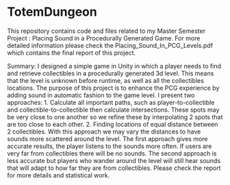 # TotemDungeon
This repository contains code and files related to my Master Semester Project : Placing Sound in a Procedurally Generated Game. 
For more detailed information please check the Placing_Sound_In_PCG_Levels.pdf which contains the final report of this project.

Summary:
I designed a simple game in Unity in which a player needs to find and retrieve collectibles in a procedurally generated 3d level. This means that the level is unknown before runtime, as well as all the collectibles locations. The purpose of this project is to enhance the PCG experience by adding sound in automatic fashion to the game level.
I present two approaches: 1. Calculate all important paths, such as player-to-collectible and collectible-to-collectible then calculate intersections. These spots may be very close to one another so we refine these by interpolating 2 spots that are too close to each other. 2. Finding locations of equal distance between 2 collectibles. With this approach we may vary the distances to have sounds more scattered around the level.
The first approach gives more accurate results, the player listens to the sounds more often. If users are very far from collectibles there will be no sounds. The second approach is less accurate but players who wander around the level will still hear sounds that will adapt to how far they are from collectibles.
Please check the report for more details and statistical work.

